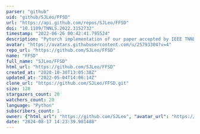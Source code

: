 ```yaml
---
parser: "github"
uid: "github/SJLeo/FFSD"
url: "https://api.github.com/repos/SJLeo/FFSD"
doi: "10.1109/TNNLS.2022.3152732"
timestamp: "2022-06-26 00:42:41.795524"
description: "Pytorch implementation of our paper accepted by IEEE TNNLS, 2022 -- Distilling a Powerful Student Model via Online Knowledge Distillation"
avatar: "https://avatars.githubusercontent.com/u/25793304?v=4"
repo_url: "https://github.com/SJLeo/FFSD"
name: "FFSD"
full_name: "SJLeo/FFSD"
html_url: "https://github.com/SJLeo/FFSD"
created_at: "2020-10-30T13:05:38Z"
updated_at: "2022-05-04T14:06:14Z"
clone_url: "https://github.com/SJLeo/FFSD.git"
size: 128
stargazers_count: 20
watchers_count: 20
language: "Python"
subscribers_count: 1
owner: {"html_url": "https://github.com/SJLeo", "avatar_url": "https://avatars.githubusercontent.com/u/25793304?v=4", "login": "SJLeo", "type": "User"}
date: "2024-08-17 14:23:39.981488"
---
```

